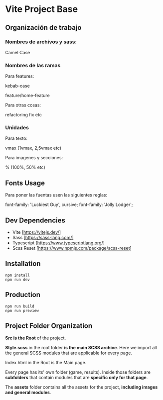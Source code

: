 # Vite Project Base

## Organización de trabajo

### Nombres de archivos y sass:

Camel Case

### Nombres de las ramas

Para features:

kebab-case

feature/home-feature

Para otras cosas:

refactoring 
fix
etc

### Unidades

Para texto:

vmax (1vmax, 2,5vmax etc)

Para imagenes y secciones:

% (100%, 50% etc)

## Fonts Usage

Para poner las fuentas usen las siguientes reglas:

font-family: 'Luckiest Guy', cursive;
font-family: 'Jolly Lodger';

## Dev Dependencies
- Vite [https://vitejs.dev/]
- Sass [https://sass-lang.com/]
- Typescript [https://www.typescriptlang.org/]
- Scss Reset [https://www.npmjs.com/package/scss-reset]

## Installation
```
npm install
npm run dev
```

## Production
```
npm run build
npm run preview
```

## Project Folder Organization

<b>Src is the Root</b> of the project.

<b>Style.scss</b> in the root folder <b>is the main SCSS archive</b>. Here we import all the general SCSS modules that are applicable for every page.

Index.html in the Root is the Main page.

Every page has its' own folder (game, results). Inside those folders are <b>subfolders</b> that contain modules that are <b>specific only for that page</b>.

The <b>assets</b> folder contains all the assets for the project, <b>including images and general modules</b>.